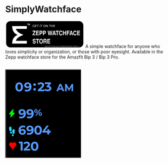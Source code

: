 # SimplyWatchface
<img src="https://github.com/BusyBird15/SimplyWatchface/blob/main/README_icons/zeppstore.png" alt="Get it on the Zepp Watchface Store" width="250"/>
A simple watchface for anyone who loves simplicity or organization, or those with poor eyesight. Available in the Zepp watchface store for the Amazfit Bip 3 / Bip 3 Pro.
<br><br>

![](https://github.com/BusyBird15/SimplyWatchface/blob/main/README_icons/Simple%20hc%20Icon.png)
